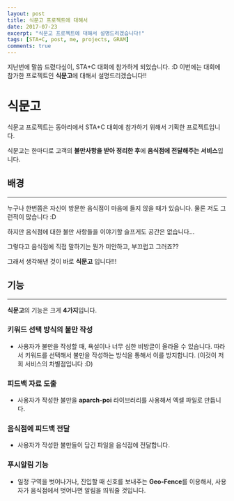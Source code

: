 ```yaml
---
layout: post
title: 식문고 프로젝트에 대해서
date: 2017-07-23
excerpt: "식문고 프로젝트에 대해서 설명드리겠습니다!"
tags: [STA+C, post, me, projects, GRAM]
comments: true
---
```


지난번에 말씀 드렸다싶이, STA+C 대회에 참가하게 되었습니다. :D
이번에는 대회에 참가한 프로젝트인 **식문고**에 대해서 설명드리겠습니다!!

식문고
============

식문고 프로젝트는 동아리에서 STA+C 대회에 참가하기 위해서 기획한 프로젝트입니다. 

식문고는 한마디로 고객의 **불만사항을 받아 정리한 후**에 **음식점에 전달해주는 서비스**입니다.


## 배경
--------
누구나 한번쯤은 자신이 방문한 음식점이 마음에 들지 않을 때가 있습니다. 물론 저도 그런적이 많습니다 :D

하지만 음식점에 대한 불만 사항들을 이야기할 슬프게도 공간은 없습니다...

그렇다고 음식점에 직접 말하기는 뭔가 미안하고, 부끄럽고 그러죠??

그래서 생각해낸 것이 바로 **식문고** 입니다!!!

## 기능
-------

**식문고**의 기능은 크게 **4가지**입니다.

### 키워드 선택 방식의 불만 작성
- 사용자가 불만을 작성할 때, 욕설이나 너무 심한 비방글이 올라올 수 있습니다. 따라서 키워드를 선택해서 불만을 작성하는 방식을 통해서 이를 방지합니다. (이것이 저희 서비스의 차별점입니다 :D)
### 피드백 자료 도출
- 사용자가 작성한 불만을 **aparch-poi** 라이브러리를 사용해서 엑셀 파일로 만듭니다.
### 음식점에 피드백 전달
- 사용자가 작성한 불만들이 담긴 파일을 음식점에 전달합니다.
### 푸시알림 기능
- 일정 구역을 벗어나거나, 진입할 때 신호를 보내주는 **Geo-Fence**를 이용해서, 사용자가 음식점에서 벗어나면 알림을 띄워줄 것입니다. 


